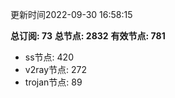 更新时间2022-09-30 16:58:15

**总订阅: 73**
**总节点: 2832**
**有效节点: 781**
- ss节点: 420
- v2ray节点: 272
- trojan节点: 89
